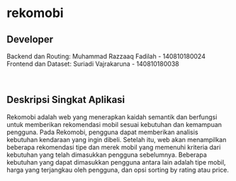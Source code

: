 # rekomobi

<h2>Developer</h2>
<p>Backend dan Routing: Muhammad Razzaaq Fadilah - 140810180024
<br>
Frontend dan Dataset: Suriadi Vajrakaruna - 140810180038</p>

<br>

<h2>Deskripsi Singkat Aplikasi</h2>
<p>Rekomobi adalah web yang menerapkan kaidah semantik dan berfungsi untuk memberikan rekomendasi mobil sesuai kebutuhan dan kemampuan pengguna. Pada Rekomobi, pengguna dapat memberikan analisis kebutuhan kendaraan yang ingin dibeli. Setelah itu, web akan menampilkan beberapa rekomendasi tipe dan merek mobil yang memenuhi kriteria dari kebutuhan yang telah dimasukkan pengguna sebelumnya. Beberapa kebutuhan yang dapat dimasukkan pengguna antara lain adalah tipe mobil, harga yang terjangkau oleh pengguna, dan opsi sorting by rating atau price.
</p>

